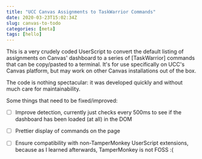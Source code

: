 ```yaml
---
title: "UCC Canvas Assignments to TaskWarrior Commands"
date: 2020-03-23T15:02:34Z
slug: canvas-to-todo
categories: [meta]
tags: [hello]
---
```


This is a very crudely coded UserScript to convert the default listing of assignments on Canvas' dashboard to a series of [TaskWarrior] commands that can be copy/pasted to a terminal. It's for use specifically on UCC's Canvas platform, but may work on other Canvas installations out of the box.

The code is nothing spectacular: it was developed quickly and without much care for maintainability.

Some things that need to be fixed/improved:

- [ ] Improve detection, currently just checks every 500ms to see if the dashboard has been loaded (at all) in the DOM
- [ ] Prettier display of commands on the page
- [ ] Ensure compatibility with non-TamperMonkey UserScript extensions, because as I learned afterwards, TamperMonkey is not FOSS :(

